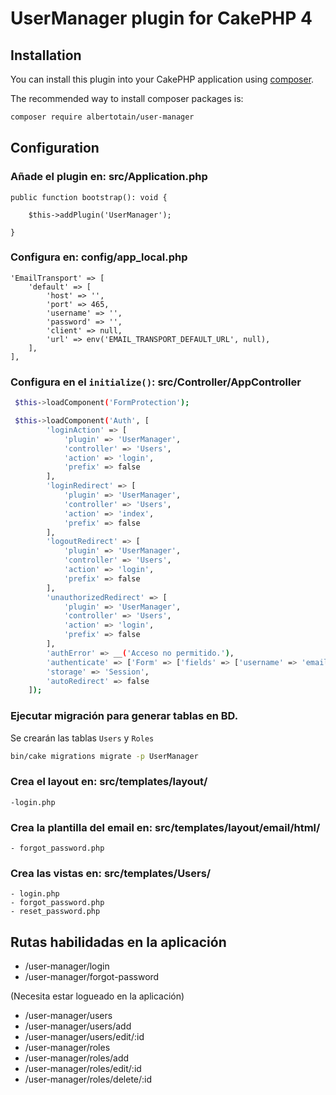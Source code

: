 # UserManager plugin for CakePHP 4

## Installation

You can install this plugin into your CakePHP application using [composer](https://getcomposer.org).

The recommended way to install composer packages is:

```bash
composer require albertotain/user-manager
```

## Configuration

### Añade el plugin en: src/Application.php

```
public function bootstrap(): void {

	$this->addPlugin('UserManager');

}
```

### Configura en: config/app_local.php

    'EmailTransport' => [
        'default' => [
            'host' => '',
            'port' => 465,
            'username' => '',
            'password' => '',
            'client' => null,
            'url' => env('EMAIL_TRANSPORT_DEFAULT_URL', null),
        ],
    ],

### Configura en el `initialize()`: src/Controller/AppController

```bash
 $this->loadComponent('FormProtection');

 $this->loadComponent('Auth', [
		'loginAction' => [
			'plugin' => 'UserManager',
			'controller' => 'Users',
			'action' => 'login',
            'prefix' => false
		],
		'loginRedirect' => [
			'plugin' => 'UserManager',
			'controller' => 'Users',
			'action' => 'index',
            'prefix' => false
		],
		'logoutRedirect' => [
			'plugin' => 'UserManager',
			'controller' => 'Users',
			'action' => 'login',
			'prefix' => false
		],
		'unauthorizedRedirect' => [
			'plugin' => 'UserManager',
			'controller' => 'Users',
			'action' => 'login',
			'prefix' => false
		],
		'authError' => __('Acceso no permitido.'),
		'authenticate' => ['Form' => ['fields' => ['username' => 'email']]],
		'storage' => 'Session',
		'autoRedirect' => false
	]);
```

### Ejecutar migración para generar tablas en BD.

Se crearán las tablas `Users` y `Roles`

```bash
bin/cake migrations migrate -p UserManager

```

### Crea el layout en: src/templates/layout/

    -login.php

### Crea la plantilla del email en: src/templates/layout/email/html/

    - forgot_password.php

### Crea las vistas en: src/templates/Users/

    - login.php
    - forgot_password.php
    - reset_password.php


## Rutas habilidadas en la aplicación

- /user-manager/login
- /user-manager/forgot-password

(Necesita estar logueado en la aplicación)

- /user-manager/users
- /user-manager/users/add
- /user-manager/users/edit/:id
- /user-manager/roles
- /user-manager/roles/add
- /user-manager/roles/edit/:id
- /user-manager/roles/delete/:id
